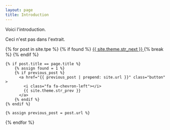 ```yaml
---
layout: page
title: Introduction
---
```

Voici l'introduction.
<!--more-->
Ceci n'est pas dans l'extrait.


{% for post in site.tpe %}
	{% if found %}
      <a href="{{ post.url | prepend: site.url }}" class="button" >
        {{ site.theme.str_next }} 
        <i class="fa fa-chevron-right"></i>
      </a>
	{% break %}
	{% endif %}

	{% if post.title == page.title %}
		{% assign found = 1 %}
		{% if previous_post %}
          <a href="{{ previous_post | prepend: site.url }}" class="button" >
            <i class="fa fa-chevron-left"></i> 
            {{ site.theme.str_prev }}
          </a>
		{% endif %}
	{% endif %}
	
	{% assign previous_post = post.url %}
{% endfor %}




